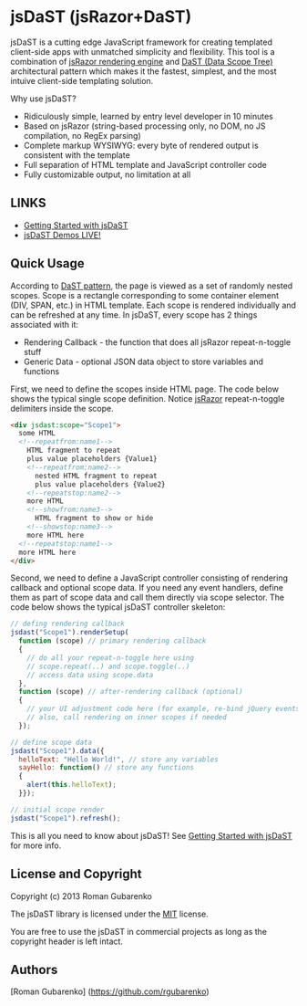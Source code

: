 # jsDaST (jsRazor+DaST)

jsDaST is a cutting edge JavaScript framework for creating templated client-side apps with unmatched simplicity and flexibility. This tool is a combination of [jsRazor rendering engine](http://www.makeitsoft.com/jsrazor/jsrazor-overview/ "jsRazor rendering engine") and [DaST (Data Scope Tree)](http://www.makeitsoft.com/aspnetdast/dast-overview/ "DaST (Data Scope Tree)") architectural pattern which makes it the fastest, simplest, and the most intuive client-side templating solution.

Why use jsDaST?
- Ridiculously simple, learned by entry level developer in 10 minutes
- Based on jsRazor (string-based processing only, no DOM, no JS compilation, no RegEx parsing)
- Complete markup WYSIWYG: every byte of rendered output is consistent with the template
- Full separation of HTML template and JavaScript controller code
- Fully customizable output, no limitation at all

## LINKS

- [Getting Started with jsDaST](http://www.makeitsoft.com/jsdast/jsdast-info/ "Getting Started with jsDaST")
- [jsDaST Demos LIVE!](http://www.makeitsoft.com/jsdast/jsdast-demos/ "jsDaST Demos LIVE!")

## Quick Usage

According to [DaST pattern](http://www.makeitsoft.com/aspnetdast/dast-overview/ "DaST pattern"), the page is viewed as a set of randomly nested scopes. Scope is a rectangle corresponding to some container element (DIV, SPAN, etc.) in HTML template. Each scope is rendered individually and can be refreshed at any time. In jsDaST, every scope has 2 things associated with it:
- Rendering Callback - the function that does all jsRazor repeat-n-toggle stuff
- Generic Data - optional JSON data object to store variables and functions

First, we need to define the scopes inside HTML page. The code below shows the typical single scope definition. Notice [jsRazor](http://www.makeitsoft.com/jsrazor/jsrazor-overview/ "jsRazor") repeat-n-toggle delimiters inside the scope. 

``` html
<div jsdast:scope="Scope1">
  some HTML
  <!--repeatfrom:name1-->
    HTML fragment to repeat 
    plus value placeholders {Value1}   
    <!--repeatfrom:name2-->
      nested HTML fragment to repeat 
      plus value placeholders {Value2}
    <!--repeatstop:name2-->
    more HTML
    <!--showfrom:name3-->
      HTML fragment to show or hide
    <!--showstop:name3-->
    more HTML here
  <!--repeatstop:name1-->
  more HTML here
</div>
```

Second, we need to define a JavaScript controller consisting of rendering callback and optional scope data. If you need any event handlers, define them as part of scope data and call them directly via scope selector. The code below shows the typical jsDaST controller skeleton:

``` javascript
// defing rendering callback 
jsdast("Scope1").renderSetup( 
  function (scope) // primary rendering callback
  { 
    // do all your repeat-n-toggle here using
    // scope.repeat(..) and scope.toggle(..)
    // access data using scope.data
  },  
  function (scope) // after-rendering callback (optional)
  { 
    // your UI adjustment code here (for example, re-bind jQuery events)
    // also, call rendering on inner scopes if needed
  }); 

// define scope data
jsdast("Scope1").data({
  helloText: "Hello World!", // store any variables
  sayHello: function() // store any functions
  { 
    alert(this.helloText); 
  }}); 

// initial scope render
jsdast("Scope1").refresh(); 
``` 

This is all you need to know about jsDaST! See [Getting Started with jsDaST](http://www.makeitsoft.com/jsdast/jsdast-info/ "Getting Started with jsDaST") for more info.

## License and Copyright

Copyright (c) 2013 Roman Gubarenko

The jsDaST library is licensed under the [MIT](MIT-LICENSE.txt "MIT License Link") license.

You are free to use the jsDaST in commercial projects as long as the copyright header is left intact.

## Authors

[Roman Gubarenko] (https://github.com/rgubarenko)

